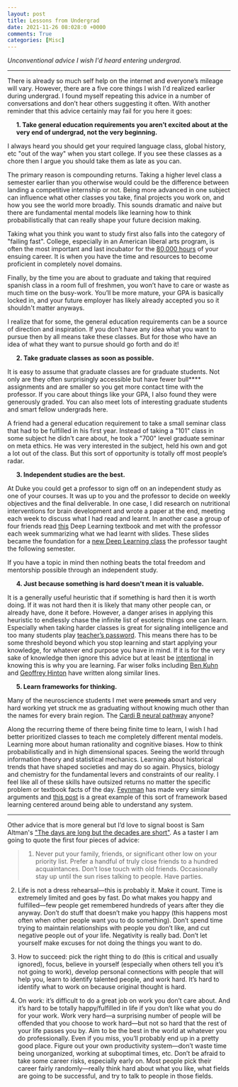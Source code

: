 ```yaml
---
layout: post
title: Lessons from Undergrad
date: 2021-11-26 08:028:0 +0000
comments: True
categories: [Misc]
---
```


*Unconventional advice I wish I'd heard entering undergrad.*

---

There is already so much self help on the internet and everyone’s mileage will vary.  However, there are a five core things I wish I'd realized earlier during undergrad. I found myself repeating this advice in a number of conversations and don’t hear others suggesting it often. With another reminder that this advice certainly may fail for you here it goes:

<div style="margin-left:20px">
  <b>1. Take general education requirements you aren’t excited about at the very end of undergrad, not the very beginning.</b>
</div>


  I always heard you should get your required language class, global history, etc "out of the way" when you start college. If you see these classes as a chore then I argue you should take them as late as you can.

  The primary reason is compounding returns. Taking a higher level class a semester earlier than you otherwise would could be the difference between landing a competitive internship or not. Being more advanced in one subject can influence what other classes you take, final projects you work on, and how you see the world more broadly. This sounds dramatic and naive but there are fundamental mental models like learning how to think probabilistically that can really shape your future decision making.

  Taking what you think you want to study first also falls into the category of "failing fast". College, especially in an American liberal arts program, is often the most important and last incubator for the [80,000 hours](https://80000hours.org/) of your ensuing career. It is when you have the time and resources to become proficient in completely novel domains.

  Finally, by the time you are about to graduate and taking that required spanish class in a room full of freshmen, you won’t have to care or waste as much time on the busy-work. You’ll be more mature, your GPA is basically locked in, and your future employer has likely already accepted you so it shouldn't matter anyways.

  I realize that for some, the general education requirements can be a source of direction and inspiration. If you don’t have any idea what you want to pursue then by all means take these classes. But for those who have an idea of what they want to pursue should go forth and do it!

<div style="margin-left:20px">
  <b>2. Take graduate classes as soon as possible.</b>
</div>

  It is easy to assume that graduate classes are for graduate students. Not only are they often surprisingly accessible but have fewer bull**** assignments and are smaller so you get more contact time with the professor. If you care about things like your GPA, I also found they were generously graded. You can also meet lots of interesting graduate students and smart fellow undergrads here.  

  A friend had a general education requirement to take a small seminar class that had to be fulfilled in his first year. Instead of taking a "101" class in some subject he didn't care about, he took a "700" level graduate seminar on meta ethics. He was very interested in the subject, held his own and got a lot out of the class. But this sort of opportunity is totally off most people’s radar.

<div style="margin-left:20px">
  <b>3. Independent studies are the best.</b>
</div>

  At Duke you could get a professor to sign off on an independent study as one of your courses. It was up to you and the professor to decide on weekly objectives and the final deliverable. In one case, I did research on nutritional interventions for brain development and wrote a paper at the end, meeting each week to discuss what I had read and learnt. In another case a group of four friends read [this](https://www.deeplearningbook.org/) Deep Learning textbook and met with the professor each week summarizing what we had learnt with slides. These slides became the foundation for a [new Deep Learning class](https://www2.stat.duke.edu/~banks/790-stat.html) the professor taught the following semester.

  If you have a topic in mind then nothing beats the total freedom and mentorship possible through an independent study.

<div style="margin-left:20px">
  <b>4. Just because something is hard doesn't mean it is valuable.</b>
</div>

  It is a generally useful heuristic that if something is hard then it is worth doing. If it was not hard then it is likely that many other people can, or already have, done it before. However, a danger arises in applying this heuristic to endlessly chase the infinite list of esoteric things one can learn. Especially when taking harder classes is great for signaling intelligence and too many students play [teacher’s password](https://www.lesswrong.com/posts/NMoLJuDJEms7Ku9XS/guessing-the-teacher-s-password). This means there has to be some threshold beyond which you stop learning and start applying your knowledge, for whatever end purpose you have in mind. If it is for the very sake of knowledge then ignore this advice but at least be [intentional](https://slatestarcodex.com/2014/05/23/ssc-gives-a-graduation-speech/) in knowing this is why you are learning. Far wiser folks including [Ben Kuhn](https://www.benkuhn.net/hard/) and [Geoffrey Hinton](https://dev.to/jithendrabsy/father-of-back-propagation-413f) have written along similar lines.

<div style="margin-left:20px">
  <b>5. Learn frameworks for thinking.</b>
</div>

  Many of the neuroscience students I met were ~~premeds~~ smart and very hard working yet struck me as graduating without knowing much other than the names for every brain region. The [Cardi B neural pathway](https://youtu.be/QkXeMoBPSDk?t=600) anyone?

  Along the recurring theme of there being finite time to learn, I wish I had better prioritized  classes to teach me completely different mental models. Learning more about human rationality and cognitive biases. How to think probabilistically and in high dimensional spaces. Seeing the world through information theory and statistical mechanics. Learning about historical trends that have shaped societies and may do so again. Physics, biology and chemistry for the fundamental levers and constraints of our reality. I feel like all of these skills have outsized returns no matter the specific problem or textbook facts of the day. [Feynman](https://smile.amazon.com/Surely-Feynman-Adventures-Curious-Character/dp/0393316041?sa-no-redirect=1) has made very similar arguments and [this post](https://www.lesswrong.com/posts/bjjbp5i5G8bekJuxv/study-guide) is a great example of this sort of framework based learning centered around being able to understand any system.

---

Other advice that is more general but I’d love to signal boost is Sam Altman's ["The days are long but the decades are short"](https://blog.samaltman.com/the-days-are-long-but-the-decades-are-short). As a taster I am going to quote the first four pieces of advice:

> 1) Never put your family, friends, or significant other low on your priority list.  Prefer a handful of truly close friends to a hundred acquaintances.  Don’t lose touch with old friends.  Occasionally stay up until the sun rises talking to people.  Have parties.
>
2) Life is not a dress rehearsal—this is probably it.  Make it count.  Time is extremely limited and goes by fast.  Do what makes you happy and fulfilled—few people get remembered hundreds of years after they die anyway.  Don’t do stuff that doesn’t make you happy (this happens most often when other people want you to do something).  Don’t spend time trying to maintain relationships with people you don’t like, and cut negative people out of your life.  Negativity is really bad.  Don’t let yourself make excuses for not doing the things you want to do.
>
3) How to succeed: pick the right thing to do (this is critical and usually ignored), focus, believe in yourself (especially when others tell you it’s not going to work), develop personal connections with people that will help you, learn to identify talented people, and work hard.  It’s hard to identify what to work on because original thought is hard.
>
4) On work: it’s difficult to do a great job on work you don’t care about.  And it’s hard to be totally happy/fulfilled in life if you don’t like what you do for your work.  Work very hard—a surprising number of people will be offended that you choose to work hard—but not so hard that the rest of your life passes you by.  Aim to be the best in the world at whatever you do professionally.  Even if you miss, you’ll probably end up in a pretty good place.  Figure out your own productivity system—don’t waste time being unorganized, working at suboptimal times, etc.  Don’t be afraid to take some career risks, especially early on.  Most people pick their career fairly randomly—really think hard about what you like, what fields are going to be successful, and try to talk to people in those fields.
